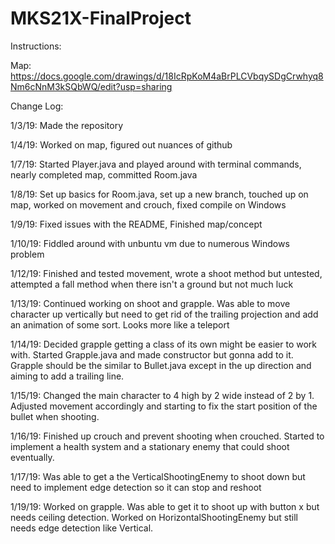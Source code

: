 # MKS21X-FinalProject
Instructions:

Map: https://docs.google.com/drawings/d/18IcRpKoM4aBrPLCVbqySDgCrwhyq8Nm6cNnM3kSQbWQ/edit?usp=sharing

Change Log:

1/3/19: Made the repository

1/4/19: Worked on map, figured out nuances of github

1/7/19: Started Player.java and played around with terminal commands, nearly completed map, committed Room.java

1/8/19: Set up basics for Room.java, set up a new branch, touched up on map, worked on movement and crouch, fixed compile on Windows

1/9/19: Fixed issues with the README, Finished map/concept

1/10/19: Fiddled around with unbuntu vm due to numerous Windows problem

1/12/19: Finished and tested movement, wrote a shoot method but untested, attempted a fall method when there isn't a ground but not much luck

1/13/19: Continued working on shoot and grapple. Was able to move character up vertically but need to get rid of the trailing projection and add an animation of some sort. Looks more like a teleport

1/14/19: Decided grapple getting a class of its own might be easier to work with. Started Grapple.java and made constructor but gonna add to it. Grapple should be the similar to Bullet.java except in the up direction and aiming to add a trailing line.

1/15/19: Changed the main character to 4 high by 2 wide instead of 2 by 1. Adjusted movement accordingly and starting to fix the start position of the bullet when shooting.

1/16/19: Finished up crouch and prevent shooting when crouched. Started to implement a health system and a stationary enemy that could shoot eventually.

1/17/19: Was able to get a the VerticalShootingEnemy to shoot down but need to implement edge detection so it can stop and reshoot

1/19/19: Worked on grapple. Was able to get it to shoot up with button x but needs ceiling detection. Worked on HorizontalShootingEnemy but still needs edge detection like Vertical.
